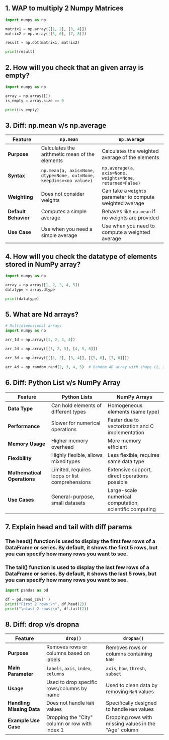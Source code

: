 ## 1. WAP to multiply 2 Numpy Matrices

```python 
import numpy as np

matrix1 = np.array([[1, 2], [3, 4]])
matrix2 = np.array([[5, 6], [7, 8]])

result = np.dot(matrix1, matrix2)

print(result)
```

## 2. How will you check that an given array is empty?

```python
import numpy as np

array = np.array([])
is_empty = array.size == 0

print(is_empty) 
```

## 3. Diff: np.mean v/s np.average
| Feature           | `np.mean`                                | `np.average`                                    |
|-------------------|------------------------------------------|-------------------------------------------------|
| **Purpose**       | Calculates the arithmetic mean of the elements | Calculates the weighted average of the elements |
| **Syntax**        | `np.mean(a, axis=None, dtype=None, out=None, keepdims=<no value>)` | `np.average(a, axis=None, weights=None, returned=False)` |
| **Weighting**     | Does not consider weights               | Can take a `weights` parameter to compute weighted average |
| **Default Behavior** | Computes a simple average             | Behaves like `np.mean` if no weights are provided |
| **Use Case**      | Use when you need a simple average       | Use when you need to compute a weighted average  |

## 4. How will you check the datatype of elements stored in NumPy array?

```python
import numpy as np

array = np.array([1, 2, 3, 4, 5])
datatype = array.dtype

print(datatype)
```

## 5. What are Nd arrays?

```python
# Multidimensional arrays
import numpy as np

arr_1d = np.array([1, 2, 3, 4])

arr_2d = np.array([[1, 2, 3], [4, 5, 6]])

arr_3d = np.array([[[1, 2], [3, 4]], [[5, 6], [7, 8]]])

arr_4d = np.random.rand(2, 3, 4, 5)  # Random 4D array with shape (2, 3, 4, 5)

```

## 6. Diff: Python List v/s NumPy Array

| Feature                 | Python Lists                         | NumPy Arrays                          |
|-------------------------|--------------------------------------|---------------------------------------|
| **Data Type**           | Can hold elements of different types | Homogeneous elements (same type)      |
| **Performance**         | Slower for numerical operations      | Faster due to vectorization and C implementation |
| **Memory Usage**        | Higher memory overhead               | More memory efficient                 |
| **Flexibility**         | Highly flexible, allows mixed types  | Less flexible, requires same data type |
| **Mathematical Operations** | Limited, requires loops or list comprehensions | Extensive support, direct operations possible |
| **Use Cases**           | General-purpose, small datasets      | Large-scale numerical computation, scientific computing |

## 7. Explain head and tail with diff params
### The head() function is used to display the first few rows of a DataFrame or series. By default, it shows the first 5 rows, but you can specify how many rows you want to see.
### The tail() function is used to display the last few rows of a DataFrame or series. By default, it shows the last 5 rows, but you can specify how many rows you want to see.

```python
import pandas as pd

df = pd.read_csv('')
print("First 2 rows:\n", df.head(2))
print("\nLast 2 rows:\n", df.tail(2))

```

## 8. Diff: drop v/s dropna
| Feature               | `drop()`                                      | `dropna()`                                  |
|-----------------------|-----------------------------------------------|---------------------------------------------|
| **Purpose**           | Removes rows or columns based on labels       | Removes rows or columns containing `NaN`    |
| **Main Parameter**    | `labels`, `axis`, `index`, `columns`          | `axis`, `how`, `thresh`, `subset`           |
| **Usage**             | Used to drop specific rows/columns by name    | Used to clean data by removing `NaN` values |
| **Handling Missing Data** | Does not handle `NaN` values             | Specifically designed to handle `NaN` values |
| **Example Use Case**  | Dropping the "City" column or row with index 1 | Dropping rows with missing values in the "Age" column |
